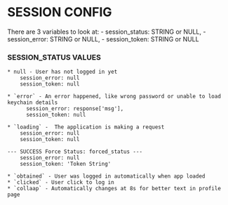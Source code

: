 

# SESSION CONFIG
There are 3 variables to look at:
    - session_status: STRING or NULL,
    - session_error: STRING or NULL,
    - session_token: STRING or NULL

### SESSION_STATUS VALUES
    * null - User has not logged in yet
        session_error: null
        session_token: null

    * `error` - An error happened, like wrong password or unable to load keychain details
          session_error: response['msg'],
          session_token: null

    * `loading` -  The application is making a request
        session_error: null
        session_token: null

    --- SUCCESS Force Status: forced_status --- 
        session_error: null
        session_token: 'Token String'

    * `obtained` - User was logged in automatically when app loaded
    * `clicked` - User click to log in
    * `collaap` - Automatically changes at 8s for better text in profile page

